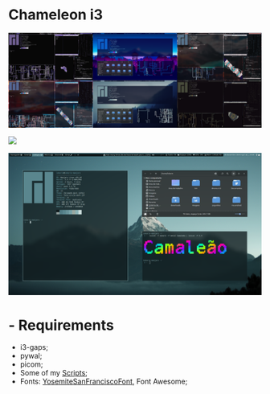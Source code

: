 # Chameleon i3
![](Screenshots/i3camaleon.png)

![](Screenshots/meui3.gif)

![](Screenshots/presetation.png)

# - Requirements
  - i3-gaps;
  - pywal;
  - picom;
  - Some of my [Scripts](https://github.com/Lokarin/myBashScripts);
  - Fonts: [YosemiteSanFranciscoFont](https://github.com/supermarin/YosemiteSanFranciscoFont), Font Awesome;
